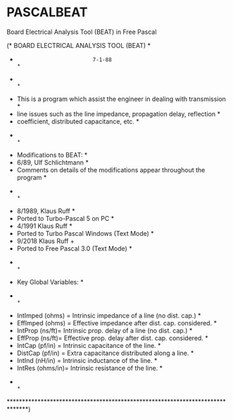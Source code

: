 # PASCALBEAT
Board Electrical Analysis Tool (BEAT) in Free Pascal

(*               BOARD ELECTRICAL ANALYSIS TOOL (BEAT)                       *
*                             7-1-88                                         *
*                                                                            *
*  This is a program which assist the engineer in dealing with transmission  *
*  line issues such as the line impedance, propagation delay, reflection     *
*  coefficient, distributed capacitance, etc.                                *
*                                                                            *
*  Modifications to BEAT:                                                    *
*  6/89, Ulf Schlichtmann                                                    *
*  Comments on details of the modifications appear throughout the program    *
*									                                                           *
*  8/1989, Klaus Ruff							                                           *
*  Ported to Turbo-Pascal 5 on PC					                                   *
*  4/1991 Klaus Ruff								                                         *
*  Ported to Turbo Pascal Windows (Text Mode)                                *
*  9/2018 Klaus Ruff                                                         +
*  Ported to Free Pascal 3.0 (Text Mode)                                     *
*                                                                            *
*  Key Global Variables:                                                     *
*                                                                            *
* IntImped (ohms)	= Intrinsic impedance of a line (no dist. cap.)          *
*	EffImped (ohms)	= Effective impedance after dist. cap. considered.         *
*	IntProp (ns/ft)= Intrinsic prop. delay of a line (no dist. cap.)           *
*	EffProp (ns/ft)= Effective prop. delay after dist. cap. considered.        *
*	IntCap (pf/in)	= Intrinsic capacitance of the line.                       *
*	DistCap	(pf/in)	= Extra capacitance distributed along a line.              *
*	IntInd (nH/in)	= Intrinsic inductance of the line.                        *
*	IntRes (ohms/in)= Intrinsic resistance of the line.                        *
*                                                                            *
******************************************************************************)
